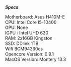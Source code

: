 

***Specs***
 
Motherboard: Asus H410M-E<br>
CPU: Intel Core I5-10400<br>
GPU: None<br>
 IGPU : Intel UHD 630<br>
 RAM: 2x16GB Kingston <br>
 SSD: DDlink 1TB<br>
 Wifi BCM94360cs<br>
 Opencore Version: 0.9.1<br>
 MacOS Version: Montery 13.3<br>
